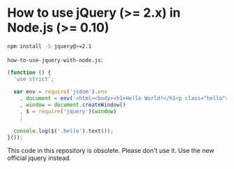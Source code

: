 How to use jQuery (>= 2.x) in Node.js (>= 0.10)
===

```bash
npm install -S jquery@>=2.1
```

`how-to-use-jquery-with-node.js`:
```javascript
(function () {
  'use strict';
  
  var env = require('jsdom').env
    , document = env('<html><body><h1>Hello World!</h1<p class="hello">Heya Big World!</body></html>')
    , window = document.createWindow()
    , $ = require('jquery')(window)
    ;
    
  console.log($('.hello').text());
}());
```

This code in this repository is obsolete. Please don't use it. Use the new official jquery instead.
